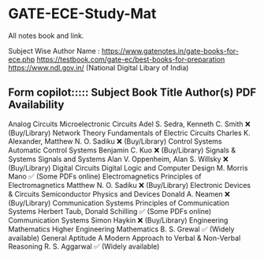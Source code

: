# GATE-ECE-Study-Mat
All notes book and link.

Subject Wise Author Name : https://www.gatenotes.in/gate-books-for-ece.php
                           https://testbook.com/gate-ec/best-books-for-preparation
                           https://www.ndl.gov.in/      (National Digital Libary of India)


Form copilot:::::
Subject	Book Title	Author(s)	PDF Availability
---------------------------------------------------------------------------------------------------------------
Analog Circuits	Microelectronic Circuits	Adel S. Sedra, Kenneth C. Smith	❌ (Buy/Library)
Network Theory	Fundamentals of Electric Circuits	Charles K. Alexander, Matthew N. O. Sadiku	❌ (Buy/Library)
Control Systems	Automatic Control Systems	Benjamin C. Kuo	❌ (Buy/Library)
Signals & Systems	Signals and Systems	Alan V. Oppenheim, Alan S. Willsky	❌ (Buy/Library)
Digital Circuits	Digital Logic and Computer Design	M. Morris Mano	✅ (Some PDFs online)
Electromagnetics	Principles of Electromagnetics	Matthew N. O. Sadiku	❌ (Buy/Library)
Electronic Devices & Circuits	Semiconductor Physics and Devices	Donald A. Neamen	❌ (Buy/Library)
Communication Systems	Principles of Communication Systems	Herbert Taub, Donald Schilling	✅ (Some PDFs online)
Communication Systems	Simon Haykin	❌ (Buy/Library)
Engineering Mathematics	Higher Engineering Mathematics	B. S. Grewal	✅ (Widely available)
General Aptitude	A Modern Approach to Verbal & Non-Verbal Reasoning	R. S. Aggarwal	✅ (Widely available)



